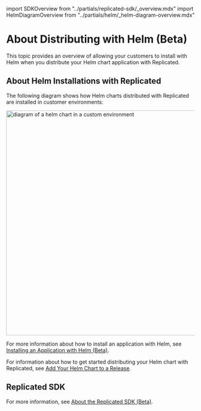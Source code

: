 import SDKOverview from "../partials/replicated-sdk/_overview.mdx"
import HelmDiagramOverview from "../partials/helm/_helm-diagram-overview.mdx"

# About Distributing with Helm (Beta)

This topic provides an overview of allowing your customers to install with Helm when you distribute your Helm chart application with Replicated.

## About Helm Installations with Replicated

The following diagram shows how Helm charts distributed with Replicated are installed in customer environments:

<img src="/images/helm-install-diagram.png" alt="diagram of a helm chart in a custom environment" width="600px"/> 

<HelmDiagramOverview/>

For more information about how to install an application with Helm, see [Installing an Application with Helm (Beta)](install-with-helm).

For information about how to get started distributing your Helm chart with Replicated, see [Add Your Helm Chart to a Release](helm-install-release).

## Replicated SDK

<SDKOverview/>

For more information, see [About the Replicated SDK (Beta)](replicated-sdk-overview).